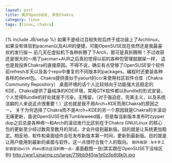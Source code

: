 ```yaml
---
layout: post
title: 离开OpenSUSE, 来到Chakra
category: linux
tags: [linux, chakra]
---
```

{% include JB/setup %}
如果不是经过百般失败后终于成功装上了Archlinux，如果没有体验到pacman以及AUR的便捷，可能OpenSUSE现在依然还是我最喜欢的发行版～
前几天在虚拟机下各种折腾了下Arch，那可是真折腾啊！不过收获还是很大的～用了pacman+AUR之后真的觉得以前的各种包管理就跟屎一样， 这也是我投奔Chakra的直接原因。不得不说，确实有点受够了OpenSUSE安个软件前refresh半天以及各个repo中重复的不同版本的packages。编程时还要装各种各样的devel包。
Chakra提供类似于yaourt的ccr来使用社区软件仓库（Chakra Community Repository）
桌面环境的话个人比较倾向于功能强大且稳定的KDE，Chakra提供了最纯净的KDE环境，常用GTK软件都以Bundle的形式安装，个人觉得Bundle的好处就是不污染，无残留。（对于强迫症，完美主义，以及系统洁癖的人来说这点很重要！）这也就是我不用Arch+KDE而用Chakra的原因之一。
关于为何选择了Chakra而不是Arch+KDE的另一个原因就是Chakra的半滚动无痛更新，虽说OpenSUSE也有Tumbleweed版，但是每当新版本发布时zypper dup之后总是各种疼～和Arch的滚动发行比区别在于Chakra GNU/Linux 的核心包的更新至少经过数周至数月的测试，才会升级到最新版。目的就是让系统更加稳定。相反地，软件和桌面组件会在发布新版本第一时间，更新到最新版。目的就是让用户能用到最新的桌面与软件。这一点很符合我个人的取向。
`额外收获：N卡手工安装驱动with dkms成功且没折腾一点~`
桌面截图一张(其实跟在OpenSUSE下没啥区别)
http://ww1.sinaimg.cn/large/719bb945jw1e0z3p6t8k0j.jpg
